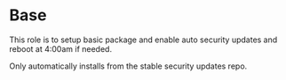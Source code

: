 Base
=========

This role is to setup basic package and enable auto security updates and reboot at 4:00am if needed.

Only automatically installs from the stable security updates repo.